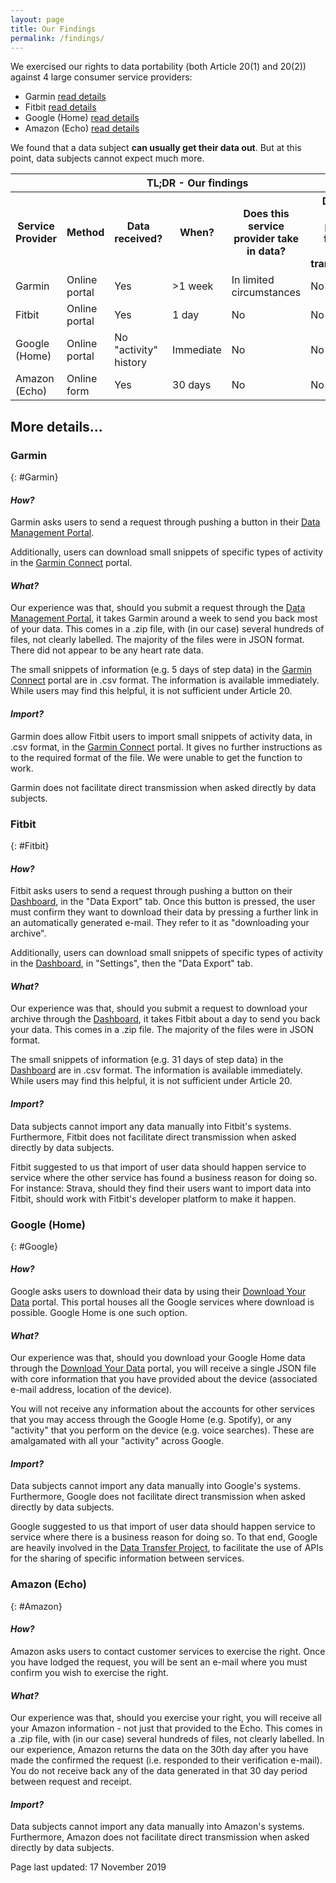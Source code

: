 ```yaml
---
layout: page
title: Our Findings
permalink: /findings/
---
```

We exercised our rights to data portability (both Article 20(1) and 20(2)) against 4 large consumer service providers:
* Garmin [read details](#Garmin)
* Fitbit [read details](#Fitbit)
* Google (Home) [read details](#Google)
* Amazon (Echo) [read details](#Amazon)

We found that a data subject **can usually get their data out**.  But at this point, data subjects cannot expect much more.

<table class="Art 20_1">
<tr>
    <th class="Art 20_1" colspan="6"> TL;DR - Our findings</th>
  </tr>
    <tr>
    <th class="Art 20_1">Service Provider</th>
    <th class="Art 20_1">Method</th>
    <th class="Art 20_1">Data received?</th>
    <th class="Art 20_1">When?</th>
    <th class="Art 20_1">Does this service provider take in data?</th>
    <th class="Art 20_1">Does this service provider facilitate direct transmission?</th>
  </tr>
  <tr>
    <td class="Art 20_1">Garmin</td>
    <td class="Art 20_1">Online portal</td>
    <td class="Art 20_1">Yes</td>
    <td class="Art 20_1">>1 week</td>
    <td class="Art 20_1">In limited circumstances</td>
    <td class="Art 20_1">No</td>
  </tr>
  <tr>
    <td class="Art 20_1">Fitbit</td>
    <td class="Art 20_1">Online portal</td>
    <td class="Art 20_1">Yes</td>
    <td class="Art 20_1">1 day</td>
    <td class="Art 20_1">No</td>
    <td class="Art 20_1">No</td>
  </tr>
  <tr>
    <td class="Art 20_1">Google (Home)</td>
    <td class="Art 20_1">Online portal</td>
    <td class="Art 20_1">No "activity" history</td>
    <td class="Art 20_1">Immediate</td>
    <td class="Art 20_1">No</td>
    <td class="Art 20_1">No</td>
  </tr>
  <tr>
    <td class="Art 20_1">Amazon (Echo)</td>
    <td class="Art 20_1">Online form </td>
    <td class="Art 20_1">Yes</td>
    <td class="Art 20_1">30 days</td>
    <td class="Art 20_1">No</td>
    <td class="Art 20_1">No</td>
  </tr>
</table>

## More details... ##
### Garmin ###
{: #Garmin}

#### _How?_ ####

Garmin asks users to send a request through pushing a button in their [Data Management Portal](https://www.garmin.com/en-US/account/datamanagement/).

Additionally, users can download small snippets of specific types of activity in the [Garmin Connect](https://connect.garmin.com/) portal.

#### _What?_ ####

Our experience was that, should you submit a request through the [Data Management Portal](https://www.garmin.com/en-US/account/datamanagement/), it takes Garmin around a week to send you back most of your data.  This comes in a .zip file, with (in our case) several hundreds of files, not clearly labelled.  The majority of the files were in JSON format. There did not appear to be any heart rate data.

The small snippets of information (e.g. 5 days of step data) in the [Garmin Connect](https://connect.garmin.com/) portal are in .csv format. The information is available immediately. While users may find this helpful, it is not sufficient under Article 20.

#### _Import?_ ####

Garmin does allow Fitbit users to import small snippets of activity data, in .csv format, in the [Garmin Connect](https://connect.garmin.com/) portal. It gives no further instructions as to the required format of the file.  We were unable to get the function to work.

Garmin does not facilitate direct transmission when asked directly by data subjects.

### Fitbit ###
{: #Fitbit}

#### _How?_ ####

Fitbit asks users to send a request through pushing a button on their [Dashboard](https://www.fitbit.com/), in the "Data Export" tab. Once this button is pressed, the user must confirm they want to download their data by pressing a further link in an automatically generated e-mail. They refer to it as "downloading your archive".

Additionally, users can download small snippets of specific types of activity in the [Dashboard](https://www.fitbit.com/), in "Settings", then the "Data Export" tab.

#### _What?_ ####

Our experience was that, should you submit a request to download your archive through the [Dashboard](https://www.fitbit.com/), it takes Fitbit about a day to send you back your data.  This comes in a .zip file. The majority of the files were in JSON format.

The small snippets of information (e.g. 31 days of step data) in the [Dashboard](https://www.fitbit.com/) are in .csv format. The information is available immediately. While users may find this helpful, it is not sufficient under Article 20.

#### _Import?_ ####

Data subjects cannot import any data manually into Fitbit's systems.  Furthermore, Fitbit does not facilitate direct transmission when asked directly by data subjects.

Fitbit suggested to us that import of user data should happen service to service where the other service has found a business reason for doing so.  For instance: Strava, should they find their users want to import data into Fitbit, should work with Fitbit's developer platform to make it happen.

### Google (Home) ###
{: #Google}

#### _How?_ ####

Google asks users to download their data by using their [Download Your Data](https://takeout.google.com/) portal. This portal houses all the Google services where download is possible.  Google Home is one such option.


#### _What?_ ####

Our experience was that, should you download your Google Home data through the [Download Your Data](https://takeout.google.com/) portal, you will receive a single JSON file with core information that you have provided about the device (associated e-mail address, location of the device).  

You will not receive any information about the accounts for other services that you may access through the Google Home (e.g. Spotify), or any "activity" that you perform on the device (e.g. voice searches). These are amalgamated with all your "activity" across Google.

#### _Import?_ ####

Data subjects cannot import any data manually into Google's systems.  Furthermore, Google does not facilitate direct transmission when asked directly by data subjects.

Google suggested to us that import of user data should happen service to service where there is a business reason for doing so. To that end, Google are heavily involved in the [Data Transfer Project](https://datatransferproject.dev/), to facilitate the use of APIs for the sharing of specific information between services.

### Amazon (Echo) ###
{: #Amazon}

#### _How?_ ####

Amazon asks users to contact customer services to exercise the right. Once you have lodged the request, you will be sent an e-mail where you must confirm you wish to exercise the right.


#### _What?_ ####

Our experience was that, should you exercise your right, you will receive all your Amazon information - not just that provided to the Echo.  This comes in a .zip file, with (in our case) several hundreds of files, not clearly labelled. In our experience, Amazon returns the data on the 30th day after you have made the confirmed the request (i.e. responded to their verification e-mail).  You do not receive back any of the data generated in that 30 day period between request and receipt.

#### _Import?_ ####

Data subjects cannot import any data manually into Amazon's systems.  Furthermore, Amazon does not facilitate direct transmission when asked directly by data subjects.


Page last updated: 17 November 2019 
